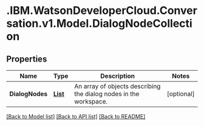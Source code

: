 # .IBM.WatsonDeveloperCloud.Conversation.v1.Model.DialogNodeCollection
## Properties

Name | Type | Description | Notes
------------ | ------------- | ------------- | -------------
**DialogNodes** | [**List<DialogNodeResponse>**](DialogNodeResponse.md) | An array of objects describing the dialog nodes in the workspace. | [optional] 

[[Back to Model list]](../README.md#documentation-for-models) [[Back to API list]](../README.md#documentation-for-api-endpoints) [[Back to README]](../README.md)

